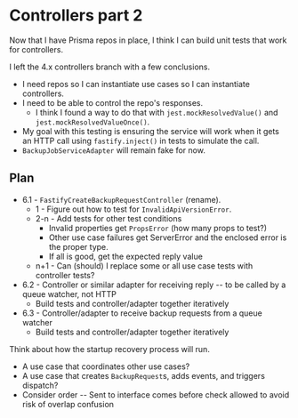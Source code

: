 # Controllers part 2

Now that I have Prisma repos in place, I think I can build unit tests that work for controllers.

I left the 4.x controllers branch with a few conclusions.

-  I need repos so I can instantiate use cases so I can instantiate controllers.
-  I need to be able to control the repo's responses.
   -  I think I found a way to do that with `jest.mockResolvedValue()` and `jest.mockResolvedValueOnce()`.
-  My goal with this testing is ensuring the service will work when it gets an HTTP call using `fastify.inject()` in tests to simulate the call.
-  `BackupJobServiceAdapter` will remain fake for now.

## Plan

-  6.1 - `FastifyCreateBackupRequestController` (rename).
   -  1 - Figure out how to test for `InvalidApiVersionError`.
   -  2-n - Add tests for other test conditions
      -  Invalid properties get `PropsError` (how many props to test?)
      -  Other use case failures get ServerError and the enclosed error is the proper type.
      -  If all is good, get the expected reply value
   -  n+1 - Can (should) I replace some or all use case tests with controller tests?
-  6.2 - Controller or similar adapter for receiving reply -- to be called by a queue watcher, not HTTP
   -  Build tests and controller/adapter together iteratively
-  6.3 - Controller/adapter to receive backup requests from a queue watcher
   -  Build tests and controller/adapter together iteratively

Think about how the startup recovery process will run.

-  A use case that coordinates other use cases?
-  A use case that creates `BackupRequest`s, adds events, and triggers dispatch?
-  Consider order -- Sent to interface comes before check allowed to avoid risk of overlap confusion
